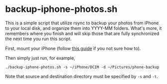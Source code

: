 # backup-iphone-photos.sh

This is a simple script that utilize rsync to backup your photos from iPhone to your local disk, and organize them into YYYY-MM folders. What's more, it remembers where you finish and will skip those that are fully synchronized the next time you run this script. 

First, mount your iPhone (follow [this guide](https://itsfoss.com/iphone-antergos-linux/) if you not sure how to).

Then simply just run, for example,

```
./backup-iphone-photos.sh -s ~/iPhone/DCIM -d ~/Pictures/phone-backup
```

Note that source and destination directory must be specified by `-s` and `-t`.